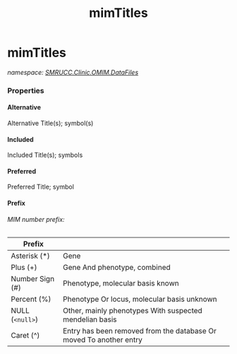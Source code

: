 ﻿---
title: mimTitles
---

# mimTitles
_namespace: [SMRUCC.Clinic.OMIM.DataFiles](N-SMRUCC.Clinic.OMIM.DataFiles.html)_






### Properties

#### Alternative
Alternative Title(s); symbol(s)
#### Included
Included Title(s); symbols
#### Preferred
Preferred Title; symbol
#### Prefix
###### MIM number prefix:
 
 |Prefix | |
 |--------------------|------------------------------------------------------------------|
 |Asterisk (*) |Gene 
 |Plus (+) |Gene And phenotype, combined 
 |Number Sign (#) |Phenotype, molecular basis known 
 |Percent (%) |Phenotype Or locus, molecular basis unknown 
 |NULL (``<null>``)|Other, mainly phenotypes With suspected mendelian basis
 |Caret (^) |Entry has been removed from the database Or moved To another entry
